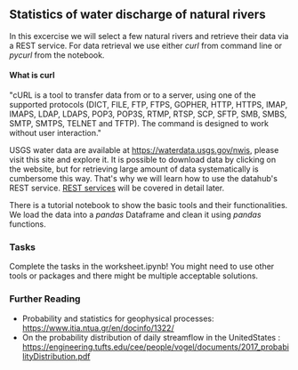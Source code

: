 ## Statistics of water discharge of natural rivers

In this excercise we will select a few natural rivers and retrieve their data via a REST service. For data retrieval we use either *curl* from command line or *pycurl* from the notebook.

#### What is curl
"cURL is a tool to transfer data from or to a server, using one of the supported protocols (DICT, FILE, FTP, FTPS, GOPHER, HTTP, HTTPS, IMAP, IMAPS, LDAP, LDAPS, POP3, POP3S, RTMP, RTSP, SCP, SFTP, SMB, SMBS, SMTP, SMTPS, TELNET and TFTP). The command is designed to work without user interaction."

USGS water data are available at https://waterdata.usgs.gov/nwis, please visit this site and explore it. It is possible to download data by clicking on the website, but for retrieving large amount of data systematically is cumbersome this way. 
That's why we will learn how to use the datahub's REST service. [REST services](../REST-services) will be covered in detail later.

There is a tutorial notebook to show the basic tools and their functionalities. We load the data into a *pandas* Dataframe and clean it using *pandas* functions.

### Tasks
Complete the tasks in the worksheet.ipynb! You might need to use other tools or packages and there might be multiple acceptable solutions.

### Further Reading

- Probability and statistics for geophysical processes: https://www.itia.ntua.gr/en/docinfo/1322/
- On the probability distribution of daily streamflow in the UnitedStates : https://engineering.tufts.edu/cee/people/vogel/documents/2017_probabilityDistribution.pdf
